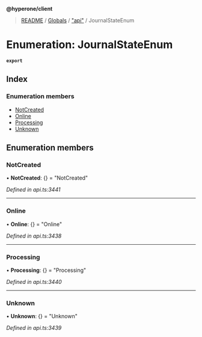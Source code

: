 **@hyperone/client**

> [README](../README.md) / [Globals](../globals.md) / ["api"](../modules/_api_.md) / JournalStateEnum

# Enumeration: JournalStateEnum

**`export`** 

## Index

### Enumeration members

* [NotCreated](_api_.journalstateenum.md#notcreated)
* [Online](_api_.journalstateenum.md#online)
* [Processing](_api_.journalstateenum.md#processing)
* [Unknown](_api_.journalstateenum.md#unknown)

## Enumeration members

### NotCreated

•  **NotCreated**: {} = "NotCreated"

*Defined in api.ts:3441*

___

### Online

•  **Online**: {} = "Online"

*Defined in api.ts:3438*

___

### Processing

•  **Processing**: {} = "Processing"

*Defined in api.ts:3440*

___

### Unknown

•  **Unknown**: {} = "Unknown"

*Defined in api.ts:3439*
